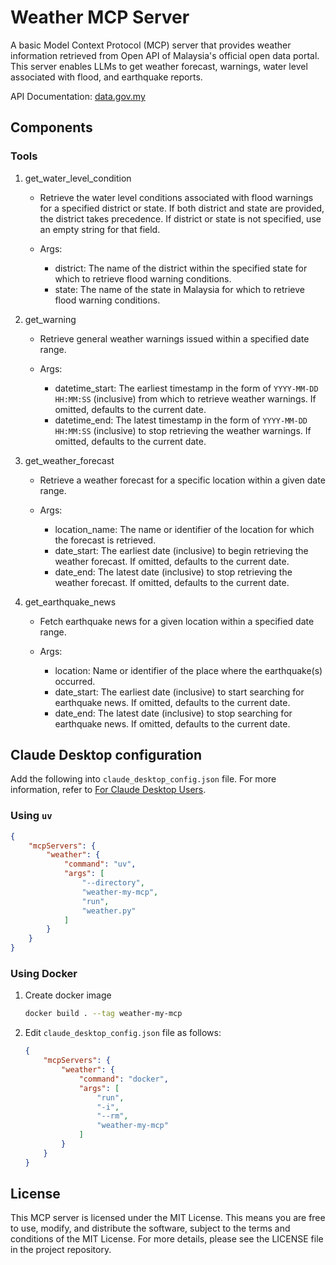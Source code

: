 
# Weather MCP Server

A basic Model Context Protocol (MCP) server that provides weather information retrieved from Open API of Malaysia's official open data portal.
This server enables LLMs to get weather forecast, warnings, water level associated with flood, and earthquake reports.

API Documentation: [data.gov.my](https://developer.data.gov.my/)

## Components

### Tools

1. get_water_level_condition
    - Retrieve the water level conditions associated with flood warnings for a specified district or state.
        If both district and state are provided, the district takes precedence.
        If district or state is not specified, use an empty string for that field.

    - Args:
        - district: The name of the district within the specified state for which to retrieve flood warning conditions.
        - state: The name of the state in Malaysia for which to retrieve flood warning conditions.

2. get_warning
    - Retrieve general weather warnings issued within a specified date range.

    - Args:
        - datetime_start: The earliest timestamp in the form of `YYYY-MM-DD HH:MM:SS` (inclusive) from which to retrieve weather warnings. If omitted, defaults to the current date.
        - datetime_end: The latest timestamp in the form of `YYYY-MM-DD HH:MM:SS` (inclusive) to stop retrieving the weather warnings. If omitted, defaults to the current date.

3. get_weather_forecast
    - Retrieve a weather forecast for a specific location within a given date range.

    - Args:
        - location_name: The name or identifier of the location for which the forecast is retrieved.
        - date_start: The earliest date (inclusive) to begin retrieving the weather forecast. If omitted, defaults to the current date.
        - date_end: The latest date (inclusive) to stop retrieving the weather forecast. If omitted, defaults to the current date.

4. get_earthquake_news
    - Fetch earthquake news for a given location within a specified date range.

    - Args:
        - location: Name or identifier of the place where the earthquake(s) occurred.
        - date_start: The earliest date (inclusive) to start searching for earthquake news. If omitted, defaults to the current date.
        - date_end: The latest date (inclusive) to stop searching for earthquake news. If omitted, defaults to the current date.

## Claude Desktop configuration

Add the following into `claude_desktop_config.json` file. For more information, refer to [For Claude Desktop Users](https://modelcontextprotocol.io/quickstart/user).

### Using `uv`

```json
{
    "mcpServers": {
        "weather": {
            "command": "uv",
            "args": [
                "--directory",
                "weather-my-mcp",
                "run",
                "weather.py"
            ]
        }
    }
}
```

### Using Docker

1. Create docker image

    ```bash
    docker build . --tag weather-my-mcp
    ```

2. Edit `claude_desktop_config.json` file as follows:

    ```json
    {
        "mcpServers": {
            "weather": {
                "command": "docker",
                "args": [
                    "run",
                    "-i",
                    "--rm",
                    "weather-my-mcp"
                ]
            }
        }
    }
    ```

## License

This MCP server is licensed under the MIT License. This means you are free to use, modify, and distribute the software, subject to the terms and conditions of the MIT License. For more details, please see the LICENSE file in the project repository.
